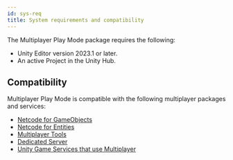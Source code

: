```yaml
---
id: sys-req
title: System requirements and compatibility
---
```


The Multiplayer Play Mode package requires the following:

- Unity Editor version 2023.1 or later.
- An active Project in the Unity Hub.

## Compatibility
Multiplayer Play Mode is compatible with the following multiplayer packages and services:
- [Netcode for GameObjects](https://docs-multiplayer.unity3d.com/netcode/1.6.0/about/)
- [Netcode for Entities](https://docs.unity3d.com/Packages/com.unity.netcode@1.2/manual/index.html)
- [Multiplayer Tools](https://docs-multiplayer.unity3d.com/tools/current/about/)
- [Dedicated Server](https://docs.unity3d.com/Packages/com.unity.dedicated-server@1.0/manual/index.html)
- [Unity Game Services that use Multiplayer](https://docs.unity.com/ugs/en-us/manual/overview/manual/unity-gaming-services-home)
